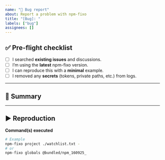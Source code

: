 ```yaml
---
name: "🐞 Bug report"
about: Report a problem with npm-fixo
title: "[Bug]: "
labels: ["bug"]
assignees: []
---
```


## ✅ Pre-flight checklist

- [ ] I searched **existing issues** and discussions.
- [ ] I’m using the **latest** npm-fixo version.
- [ ] I can reproduce this with a **minimal** example.
- [ ] I removed any **secrets** (tokens, private paths, etc.) from logs.

---

## 🧾 Summary

<!-- Clearly describe the bug. What is broken? What did you expect instead? -->

---

## ▶️ Reproduction

**Command(s) executed**
```bash
# Example
npm-fixo project ./watchlist.txt -
# or
npm-fixo globals @bundled/npm_160925_

